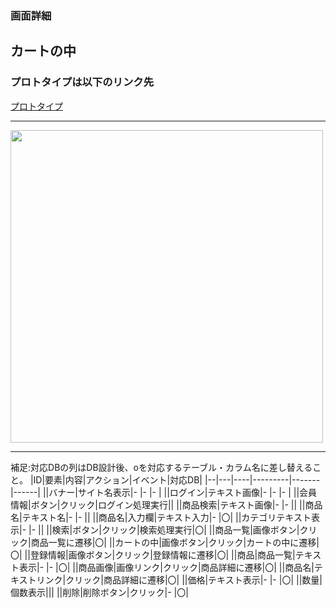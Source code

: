 ### 画面詳細
## カートの中
### プロトタイプは以下のリンク先
[プロトタイプ](https://www.figma.com/file/ZBReba9UB4XT2DDuA352MB/文房具サイト?node-id=0%3A1)

*****

<img src="./img/カートの中.png" width="500">

*****

補足:対応DBの列はDB設計後、oを対応するテーブル・カラム名に差し替えること。
|ID|要素|内容|アクション|イベント|対応DB|
|--|---|----|---------|-------|------|
||バナー|サイト名表示|-  |-   |-     |
||ログイン|テキスト画像|- |-  |-     |
||会員情報|ボタン|クリック|ログイン処理実行||
||商品検索|テキスト画像|-    |-     ||
||商品名|テキスト名|-    |-       ||
||商品名|入力欄|テキスト入力|-   |〇|
||カテゴリテキスト表示|-    |-     ||
||検索|ボタン|クリック|検索処理実行|〇|
||商品一覧|画像ボタン|クリック|商品一覧に遷移|〇|
||カートの中|画像ボタン|クリック|カートの中に遷移|〇|
||登録情報|画像ボタン|クリック|登録情報に遷移|〇|
||商品|商品一覧|テキスト表示|-     |-     |〇|
||商品画像|画像リンク|クリック|商品詳細に遷移|〇|
||商品名|テキストリンク|クリック|商品詳細に遷移|〇|
||価格|テキスト表示|-    |-     |〇|
||数量|個数表示|||
||削除|削除ボタン|クリック|-   |〇|
